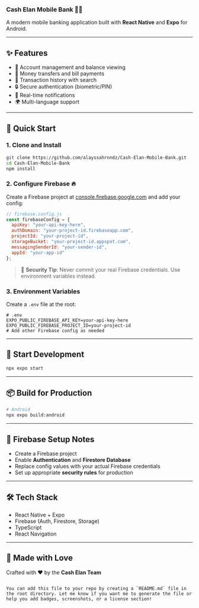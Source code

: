 ### Cash Elan Mobile Bank 🏦📱

A modern mobile banking application built with **React Native** and **Expo** for Android.

---

## ✨ Features

- 🧾 Account management and balance viewing  
- 💸 Money transfers and bill payments  
- 📜 Transaction history with search  
- 🔒 Secure authentication (biometric/PIN)  
- 🔔 Real-time notifications  
- 🌍 Multi-language support  

---

## 🚀 Quick Start

### 1. Clone and Install

```bash
git clone https://github.com/alayssahrnndz/Cash-Elan-Mobile-Bank.git
cd Cash-Elan-Mobile-Bank
npm install
````

### 2. Configure Firebase 🔥

Create a Firebase project at [console.firebase.google.com](https://console.firebase.google.com) and add your config:

```javascript
// firebase.config.js
const firebaseConfig = {
  apiKey: "your-api-key-here",
  authDomain: "your-project-id.firebaseapp.com",
  projectId: "your-project-id",
  storageBucket: "your-project-id.appspot.com",
  messagingSenderId: "your-sender-id",
  appId: "your-app-id"
};
```

> 🔐 **Security Tip**: Never commit your real Firebase credentials. Use environment variables instead.

### 3. Environment Variables

Create a `.env` file at the root:

```env
# .env
EXPO_PUBLIC_FIREBASE_API_KEY=your-api-key-here
EXPO_PUBLIC_FIREBASE_PROJECT_ID=your-project-id
# Add other Firebase config as needed
```

---

## 🧪 Start Development

```bash
npx expo start
```

---

## 📦 Build for Production

```bash
# Android
npx expo build:android
```

---

## 🔐 Firebase Setup Notes

* Create a Firebase project
* Enable **Authentication** and **Firestore Database**
* Replace config values with your actual Firebase credentials
* Set up appropriate **security rules** for production

---

## 🛠️ Tech Stack

* React Native + Expo
* Firebase (Auth, Firestore, Storage)
* TypeScript
* React Navigation

---

## 🧡 Made with Love

Crafted with ❤️ by the **Cash Elan Team**

```

You can add this file to your repo by creating a `README.md` file in the root directory. Let me know if you want me to generate the file or help you add badges, screenshots, or a license section!
```
